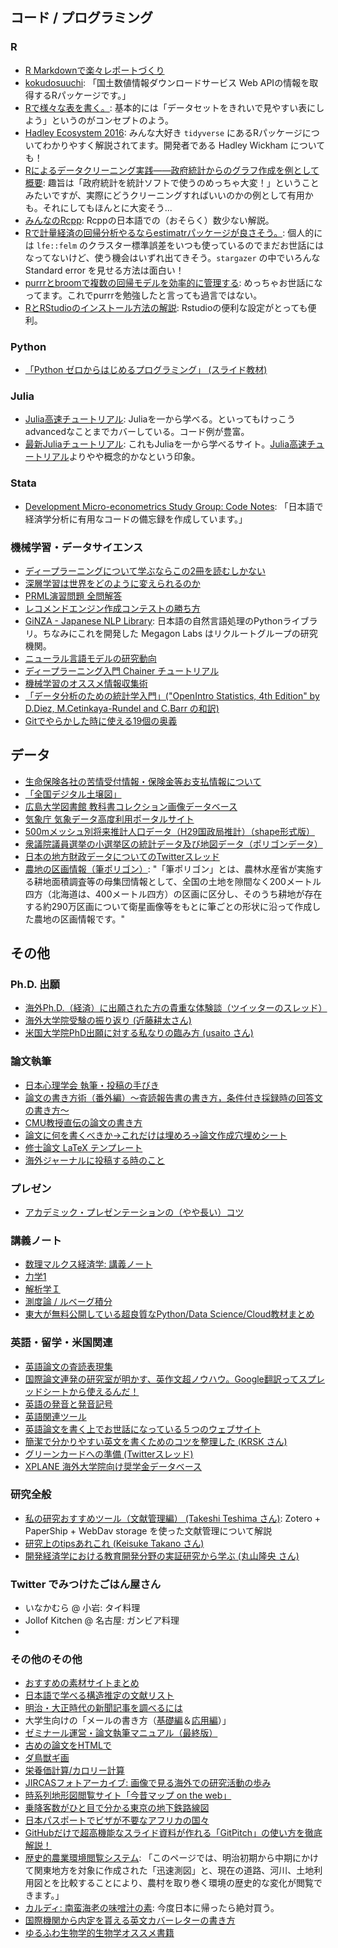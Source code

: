 ## コード / プログラミング

### R
- [R Markdownで楽々レポートづくり](https://gihyo.jp/admin/serial/01/r-markdown)
- [kokudosuuchi](https://github.com/yutannihilation/kokudosuuchi): 「国土数値情報ダウンロードサービス Web APIの情報を取得するRパッケージです。」
- [Rで様々な表を書く。](https://mrunadon.github.io/TableWithR/): 基本的には「データセットをきれいで見やすい表にしよう」というのがコンセプトのよう。
- [Hadley Ecosystem 2016](https://speakerdeck.com/s_uryu/hadley-ecosystem-2016): みんな大好き `tidyverse` にあるRパッケージについてわかりやすく解説されてます。開発者である Hadley Wickham についても！
- [Rによるデータクリーニング実践――政府統計からのグラフ作成を例として 概要](https://id.fnshr.info/2018/04/23/r-data-cleaning-school/): 趣旨は「政府統計を統計ソフトで使うのめっちゃ大変！」ということみたいですが、実際にどうクリーニングすればいいのかの例として有用かも。それにしてもほんとに大変そう...
- [みんなのRcpp](https://teuder.github.io/rcpp4everyone_ja/): Rcppの日本語での（おそらく）数少ない解説。
- [Rで計量経済の回帰分析やるならestimatrパッケージが良さそう。](https://keita43a.hatenablog.com/entry/2019/04/17/232548): 個人的には `lfe::felm` のクラスター標準誤差をいつも使っているのでまだお世話にはなってないけど、使う機会はいずれ出てきそう。`stargazer` の中でいろんな Standard error を見せる方法は面白い！
- [purrrとbroomで複数の回帰モデルを効率的に管理する](https://dropout009.hatenablog.com/entry/2019/01/02/145038): めっちゃお世話になってます。これでpurrrを勉強したと言っても過言ではない。
- [RとRStudioのインストール方法の解説](https://yukiyanai.github.io/jp/resources/): Rstudioの便利な設定がとっても便利。

### Python
- [「Python ゼロからはじめるプログラミング」 (スライド教材)](https://mitani.cs.tsukuba.ac.jp/book_support/python/)

### Julia
- [Julia高速チュートリアル](https://github.com/bicycle1885/Julia-Tutorial): Juliaを一から学べる。といってもけっこうadvancedなことまでカバーしている。コード例が豊富。
- [最新Juliaチュートリアル](https://nbviewer.jupyter.org/github/bicycle1885/JuliaTokyo7/blob/master/%E6%9C%80%E6%96%B0Julia%E3%83%81%E3%83%A5%E3%83%BC%E3%83%88%E3%83%AA%E3%82%A2%E3%83%AB.ipynb): これもJuliaを一から学べるサイト。[Julia高速チュートリアル](https://github.com/bicycle1885/Julia-Tutorial)よりやや概念的かなという印象。

### Stata
- [Development Micro-econometrics Study Group: Code Notes](https://dmeconsg.hatenablog.com/): 「日本語で経済学分析に有用なコードの備忘録を作成しています。」

### 機械学習・データサイエンス
- [ディープラーニングについて学ぶならこの2冊を読むしかない](https://note.com/sadaaki/n/n7422d038e97f)
- [深層学習は世界をどのように変えられるのか](https://www.slideshare.net/pfi/ibis2016okanohara-69230358)
- [PRML演習問題 全問解答](http://prml.yutorihiro.com/)
- [レコメンドエンジン作成コンテストの勝ち方](https://www.slideshare.net/ShunNukui/ss-94997937)
- [GiNZA - Japanese NLP Library](https://megagonlabs.github.io/ginza/): 日本語の自然言語処理のPythonライブラリ。ちなみにこれを開発した Megagon Labs はリクルートグループの研究機関。
- [ニューラル言語モデルの研究動向](https://speakerdeck.com/takase/niyuraruyan-yu-moderufalse-yan-jiu-dong-xiang-nlyan-zhao-dai-jiang-yan-zi-liao)
- [ディープラーニング入門 Chainer チュートリアル](https://tutorials.chainer.org/ja/)
- [機械学習のオススメ情報収集術](https://note.com/csstudyabroad/n/nbd2f272dffca)
- [「データ分析のための統計学入門」("OpenIntro Statistics, 4th Edition" by D.Diez, M.Cetinkaya-Rundel and C.Barr の和訳)](http://www.kunitomo-lab.sakura.ne.jp/2021-3-3Open(S).pdf)
- [Gitでやらかした時に使える19個の奥義](https://qiita.com/muran001/items/dea2bbbaea1260098051)

## データ

- [生命保険各社の苦情受付情報・保険金等お支払情報について](https://www.seiho.or.jp/member/complaint/)
- [「全国デジタル土壌図」](http://www.naro.affrc.go.jp/publicity_report/press/laboratory/niaes/074982.html)
- [広島大学図書館 教科書コレクション画像データベース](http://dc.lib.hiroshima-u.ac.jp/text/)
- [気象庁 気象データ高度利用ポータルサイト](https://www.data.jma.go.jp/developer/index.html)
- [500mメッシュ別将来推計人口データ（H29国政局推計）（shape形式版）](https://nlftp.mlit.go.jp/ksj/gml/datalist/KsjTmplt-mesh500.html)
- [衆議院議員選挙の小選挙区の統計データ及び地図データ（ポリゴンデータ）](https://home.csis.u-tokyo.ac.jp/~nishizawa/senkyoku/)
- [日本の地方財政データについてのTwitterスレッド](https://twitter.com/ShinnKikuchi_JP/status/1376771166325510144)
- [農地の区画情報（筆ポリゴン）](https://www.maff.go.jp/j/tokei/porigon/index.html): "「筆ポリゴン」とは、農林水産省が実施する耕地面積調査等の母集団情報として、全国の土地を隙間なく200メートル四方（北海道は、400メートル四方）の区画に区分し、そのうち耕地が存在する約290万区画について衛星画像等をもとに筆ごとの形状に沿って作成した農地の区画情報です。"


## その他

### Ph.D. 出願
- [海外Ph.D.（経済）に出願された方の貴重な体験談（ツイッターのスレッド）](https://twitter.com/ronbunkakuman/status/1351512172841508865?s=20)
- [海外大学院受験の振り返り (近藤耕太さん)](http://kotakondo.com/2021/05/07/application/)
- [米国大学院PhD出願に対する私なりの臨み方 (usaito さん)](https://usaito.hatenablog.com/entry/2021/04/16/190131)

### 論文執筆
- [日本心理学会 執筆・投稿の手びき](https://psych.or.jp/manual/)
- [論文の書き方術（番外編）～査読報告書の書き方，条件付き採録時の回答文の書き方～](https://www.ieice.org/~cs-edit/magazine/hp/kakikata/kaitou.pdf)
- [CMU教授直伝の論文の書き方](http://yamaguchiyuto.hatenablog.com/entry/2016/01/18/154613)
- [論文に何を書くべきか→これだけは埋めろ→論文作成穴埋めシート](https://readingmonkey.blog.fc2.com/blog-entry-563.html)
- [修士論文 LaTeX テンプレート](https://github.com/akira-okumura/MasterThesisTemplate)
- [海外ジャーナルに投稿する時のこと](https://saraparkblog.wordpress.com/2017/04/10/%e6%b5%b7%e5%a4%96%e3%82%b8%e3%83%a3%e3%83%bc%e3%83%8a%e3%83%ab%e3%81%ab%e6%8a%95%e7%a8%bf%e3%81%99%e3%82%8b%e6%99%82%e3%81%ae%e3%81%93%e3%81%a8/)

### プレゼン
- [アカデミック・プレゼンテーションの（やや長い）コツ](http://keigomi29.hatenablog.com/entry/2017/10/27/174505)

### 講義ノート
- [数理マルクス経済学: 講義ノート](https://www.kitakyu-u.ac.jp/economy/study/pdf/2014/2015_03.pdf)
- [力学1](http://www.cp.cmc.osaka-u.ac.jp/~kikuchi/kougi/mechanics1/IntroductoryMechanics.pdf)
- [解析学Ｉ](https://www1.doshisha.ac.jp/~kmizoha/analysis1/index.html)
- [測度論 / ルベーグ積分](http://yagami12.hatenablog.com/entry/2018/11/04/232957)
- [東大が無料公開している超良質なPython/Data Science/Cloud教材まとめ](https://digitaldigital.hatenablog.com/entry/2020/07/21/104040)

### 英語・留学・米国関連
- [英語論文の査読表現集](https://staff.aist.go.jp/a.ohta/japanese/study/Review_ex_top.htm)
- [国際論文連発の研究室が明かす、英作文超ノウハウ。Google翻訳ってスプレッドシートから使えるんだ！](https://www.gizmodo.jp/2017/03/google_translate_spreadsheet.html)
- [英語の発音と発音記号](https://todai.tv/contents-list/2010-2012FY/english-practice/practice01)
- [英語関連ツール](https://twitter.com/touya_huji/status/939769000543756289)
- [英語論文を書く上でお世話になっている５つのウェブサイト](https://twitter.com/tonets/status/1010321829502676993)
- [簡潔で分かりやすい英文を書くためのコツを整理した (KRSK さん)](https://www.krsk-phs.com/entry/writing.clearly)
- [グリーンカードへの準備 (Twitterスレッド)](https://twitter.com/gomessdegomess/status/1383226925351464960)
- [XPLANE 海外大学院向け奨学金データベース](https://xplane.jp/fellowships-list/)

### 研究全般
- [私の研究おすすめツール（文献管理編） (Takeshi Teshima さん)](https://note.com/takeshi_teshima/n/nd28a6e3dfb05): Zotero + PaperShip + WebDav storage を使った文献管理について解説
- [研究上のtipsあれこれ (Keisuke Takano さん)](https://sites.google.com/site/s1211270url/regscitips)
- [開発経済学における教育開発分野の実証研究から学ぶ (丸山隆央 さん)](https://sites.google.com/view/tmaru-dev-economics/%E3%83%9B%E3%83%BC%E3%83%A0?authuser=0)

### Twitter でみつけたごはん屋さん
- いなかむら @ 小岩: タイ料理
- Jollof Kitchen @ 名古屋: ガンビア料理
- 


### その他のその他

- [おすすめの素材サイトまとめ](https://twitter.com/designkenkyujo/status/1351428516814888961?s=20)
- [日本語で学べる構造推定の文献リスト](https://ohtanilson.hatenablog.com/entry/2019/08/19/063850)
- [明治・大正時代の新聞記事を調べるには](https://rnavi.ndl.go.jp/research_guide/entry/post-762.php)
- 大学生向けの「メールの書き方（[基礎編](http://www2.ipcku.kansai-u.ac.jp/~iwamoto/howtowriteanemail0.pdf)＆[応用編](http://www2.ipcku.kansai-u.ac.jp/~iwamoto/howtowriteanemail.pdf)）」
- [ゼミナール運営・論文執筆マニュアル（最終版）](https://www2.rikkyo.ac.jp/univ/hikita/WWWSeminar/Semi-Manual.htm)
- [古めの論文をHTMLで](https://twitter.com/namicha_1/status/829774857046937600)
- [ダ鳥獣ギ画](https://chojugiga.com/)
- [栄養価計算/カロリー計算](https://eat-treat.jp/calculation)
- [JIRCASフォトアーカイブ: 画像で見る海外での研究活動の歩み](https://www.jircas.go.jp/ja/database/photoarchive)
- [時系列地形図閲覧サイト「今昔マップ on the web」](http://ktgis.net/kjmapw/index.html)
- [乗降客数がひと目で分かる東京の地下鉄路線図](https://twitter.com/chizutodesign/status/1013085759199309824)
- [日本パスポートでビザが不要なアフリカの国々](https://twitter.com/umemotoyukari/status/1050674162606325761)
- [GitHubだけで超高機能なスライド資料が作れる「GitPitch」の使い方を徹底解説！](https://paiza.hatenablog.com/entry/2017/06/22/GitHub%E3%81%A0%E3%81%91%E3%81%A7%E8%B6%85%E9%AB%98%E6%A9%9F%E8%83%BD%E3%81%AA%E3%82%B9%E3%83%A9%E3%82%A4%E3%83%89%E8%B3%87%E6%96%99%E3%81%8C%E4%BD%9C%E3%82%8C%E3%82%8B%E3%80%8CGitPitch%E3%80%8D%E3%81%AE)
- [歴史的農業環境閲覧システム](https://habs.dc.affrc.go.jp/index.html): 「このページでは、明治初期から中期にかけて関東地方を対象に作成された「迅速測図」と、現在の道路、河川、土地利用図とを比較することにより、農村を取り巻く環境の歴史的な変化が閲覧できます。」
- [カルディ: 南蛮海老の味噌汁の素](https://twitter.com/marimandona262/status/1147840013738094592): 今度日本に帰ったら絶対買う。
- [国際機関から内定を貰える英文カバーレターの書き方](https://note.com/sarthakshiksha/n/n99df3483b26f)
- [ゆるふわ生物学的生物学オススメ書籍](https://twitter.com/ChannelYurufuwa/status/1377944917549322245)
